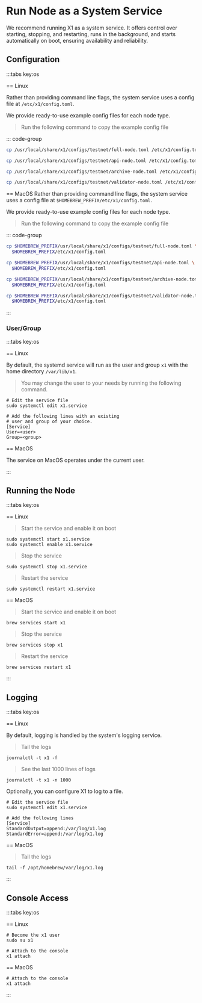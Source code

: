 # Run Node as a System Service

We recommend running X1 as a system service.
It offers control over starting, stopping, and restarting, runs in the background, and starts automatically on boot,
ensuring availability and reliability.

## Configuration

:::tabs key:os

== Linux

Rather than providing command line flags, the system service uses a config file at `/etc/x1/config.toml`.

We provide ready-to-use example config files for each node type.

> Run the following command to copy the example config file

::: code-group

```bash [Full Node]
cp /usr/local/share/x1/configs/testnet/full-node.toml /etc/x1/config.toml
```

```bash [API Node]
cp /usr/local/share/x1/configs/testnet/api-node.toml /etc/x1/config.toml
```

```bash [Archive Node]
cp /usr/local/share/x1/configs/testnet/archive-node.toml /etc/x1/config.toml
```

```bash [Validator]
cp /usr/local/share/x1/configs/testnet/validator-node.toml /etc/x1/config.toml
```

== MacOS
Rather than providing command line flags, the system service uses a config file at `$HOMEBREW_PREFIX/etc/x1/config.toml`.

We provide ready-to-use example config files for each node type.

> Run the following command to copy the example config file

::: code-group

```bash [Full Node]
cp $HOMEBREW_PREFIX/usr/local/share/x1/configs/testnet/full-node.toml \
  $HOMEBREW_PREFIX/etc/x1/config.toml
```

```bash [API Node]
cp $HOMEBREW_PREFIX/usr/local/share/x1/configs/testnet/api-node.toml \
  $HOMEBREW_PREFIX/etc/x1/config.toml
```

```bash [Archive Node
cp $HOMEBREW_PREFIX/usr/local/share/x1/configs/testnet/archive-node.toml \
  $HOMEBREW_PREFIX/etc/x1/config.toml
```

```bash [Validator Node
cp $HOMEBREW_PREFIX/usr/local/share/x1/configs/testnet/validator-node.toml \
  $HOMEBREW_PREFIX/etc/x1/config.toml
```

:::

### User/Group

:::tabs key:os

== Linux

By default, the systemd service will run as the user and group `x1` with the home directory `/var/lib/x1`.

> You may change the user to your needs by running the following command.

```shell
# Edit the service file
sudo systemctl edit x1.service

# Add the following lines with an existing
# user and group of your choice.
[Service]
User=<user>
Group=<group>
```

== MacOS

The service on MacOS operates under the current user.

:::

## Running the Node

:::tabs key:os

== Linux

> Start the service and enable it on boot

```shell
sudo systemctl start x1.service
sudo systemctl enable x1.service
```

> Stop the service

```shell
sudo systemctl stop x1.service
```

> Restart the service

```shell
sudo systemctl restart x1.service
```

== MacOS

> Start the service and enable it on boot

```shell
brew services start x1
```

> Stop the service

```shell
brew services stop x1
```

> Restart the service

```shell
brew services restart x1
```

:::

## Logging

:::tabs key:os

== Linux

By default, logging is handled by the system's logging service.

> Tail the logs

```shell
journalctl -t x1 -f
```

> See the last 1000 lines of logs

```shell
journalctl -t x1 -n 1000
```

Optionally, you can configure X1 to log to a file.

```shell
# Edit the service file
sudo systemctl edit x1.service

# Add the following lines
[Service]
StandardOutput=append:/var/log/x1.log
StandardError=append:/var/log/x1.log
```

== MacOS

> Tail the logs

```shell
tail -f /opt/homebrew/var/log/x1.log
```

:::

## Console Access

:::tabs key:os

== Linux

```shell
# Become the x1 user
sudo su x1

# Attach to the console
x1 attach
```

== MacOS

```shell
# Attach to the console
x1 attach
```

:::

